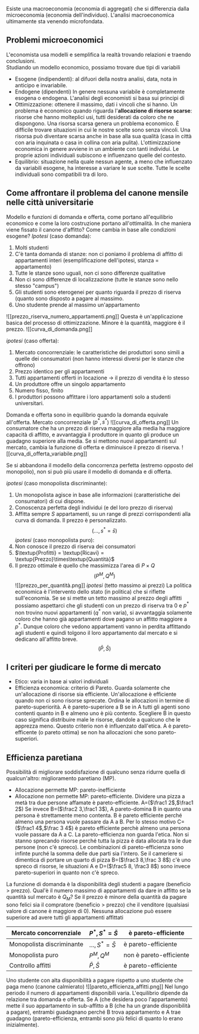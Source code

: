 Esiste una macroeconomia (economia di aggregati) che si differenzia dalla microeconomia (economia dell'individuo). L'analisi macroeconomica ultimamente sta venendo microfondata.
## Problemi microeconomici
L'economista usa modelli e semplifica la realtà trovando relazioni e traendo conclusioni.  
Studiando un modello economico, possiamo trovare due tipi di variabili
- Esogene (indipendenti): al difuori della nostra analisi, data, nota in anticipo e invariabile.
- Endogene (dipendenti)
In genere nessuna variabile è completamente esogena o endogena.
L'analisi degli economisti si basa sui principi di
- Ottimizzazione: ottenere il massimo, dati i vincoli che si hanno. Un problema è economico quando riguarda l'**allocazione di risorse scarse**: risorse che hanno molteplici usi, tutti desiderati da coloro che ne dispongono. Una risorsa scarsa genera un problema economico. È difficile trovare situazioni in cui le nostre scelte sono senza vincoli. Una risorsa può diventare scarsa anche in base alla sua qualità (casa in città con aria inquinata o casa in collina con aria pulita). L'ottimizzazione economica in    genere avviene in un ambiente con tanti individui. Le proprie azioni individuali subiscono e influenzano quelle del contesto. 
- Equilibrio: situazione nella quale nessun agente, a meno che influenzato da variabili esogene, ha interesse a variare le sue scelte. Tutte le scelte individuali sono compatibili tra di loro.
## Come affrontare il problema del canone mensile nelle città universitarie
Modello e funzioni di domanda e offerta, come portano all'equilibrio economico e come la loro costruzione portano all'ottimalità. 
In che maniera viene fissato il canone d'affitto?
Come cambia in base alle condizioni esogene?
*Ipotesi* (caso domanda):
1. Molti studenti 
2. C'è tanta domanda di stanze: non ci poniamo il problema di affitto di appartamenti interi (esemplificazione dell'ipotesi, stanza = appartamento)
3. Tutte le stanze sono uguali, non ci sono differenze qualitative
4. Non ci sono differenze di localizzazione (tutte le stanze sono nello stesso "campus")
5. Gli studenti sono eterogenei per quanto riguarda il prezzo di riserva (quanto sono disposto a pagare al massimo.
6. Uno studente prende al massimo un'appartamento

![[prezzo_riserva_numero_appartamenti.png]]
Questa è un'applicazione basica del processo di ottimizzazione. Minore è la quantità, maggiore è il prezzo.
![[curva_di_domanda.png]]

*ipotesi* (caso offerta):
1. Mercato concorrenziale: le caratteristiche dei produttori sono simili a quelle dei consumatori (non hanno interessi diversi per le stanze che offrono)
2. Prezzo identico per gli appartamenti
3. Tutti appartamenti offerti in locazione $\rightarrow$ il prezzo di vendita è lo stesso
4. Un produttore offre un singolo appartamento
5. Numero fisso, finito
6. I produttori possono affittare i loro appartamenti solo a studenti universitari.

Domanda e offerta sono in equilibrio quando la domanda equivale all'offerta.
Mercato concorrenziale ($p^*,s^*$)
![[curva_di_offerta.png]]
Un consumatore che ha un prezzo di riserva maggiore alla media ha maggiore capacità di affitto, e avvantaggia il produttore in quanto gli produce un guadagno superiore alla media.
Se si mettono nuovi appartamenti sul mercato, cambia la funzione di offerta e diminuisce il prezzo di riserva.
![[curva_di_offerta_variabile.png]]

Se si abbandona il modello della concorrenza perfetta (estremo opposto del monopolio), non si può più usare il modello di domanda e di offerta.

*ipotesi* (caso monopolista discriminante):
1. Un monopolista agisce in base alle informazioni (caratteristiche dei consumatori) di cui dispone.
2. Conoscenza perfetta degli individui (e del loro prezzo di riserva)
3. Affitta sempre $S$ appartamenti, su un range di prezzi corrispondenti alla curva di domanda. Il prezzo è personalizzato.
$$(\dots,s^*=\bar{s})$$
*ipotesi* (caso monopolista puro):
1. Non conosce il prezzo di riserva dei consumatori
2. $\textup{Profitti} = \textup{Ricavi} = \textup{Prezzo}\times\textup{Quantità}$
3. Il prezzo ottimale è quello che massimizza l'area di $P\times Q$
$$(P^M,Q^M)$$
![[prezzo_per_quantità.png]]
*ipotesi* (tetto massimo ai prezzi)
La politica economica è l'intervento dello stato (in politica) che si riflette sull'economia.
Se se si mette un tetto massimo al prezzo degli affitti possiamo aspettarci che gli studenti con un prezzo di riserva tra $0$ e $p^*$ non trovino nuovi appartamenti ($q^*$ non varia), si avvantaggia solamente coloro che hanno già appartamenti dove pagano un affitto maggiore a $p^*$. Dunque coloro che vedono appartamenti vanno in perdita affittando agli studenti e quindi tolgono il loro appartamento dal mercato e si dedicano all'affitto breve.
$$(\bar P,\bar S)$$
## I criteri per giudicare le forme di mercato
- Etico: varia in base ai valori individuali
- Efficienza economica: criterio di Pareto.
Guarda solamente che un'allocazione di risorse sia efficiente. Un'allocazione è efficiente quando non ci sono risorse sprecate. Ordina le allocazioni in termine di pareto-superiorità.
A è pareto-superiore a B se in A tutti gli agenti sono contenti quanto in B e almeno uno è più contento.
Scegliere B in questo caso significa distribuire male le risorse, dandole a qualcuno che le apprezza meno. Questo criterio non è influenzato dall'etica. A è pareto-efficente (o pareto ottima) se non ha allocazioni che sono pareto-superiori.
## Efficienza paretiana
Possibilità di migliorare soddisfazione di qualcuno senza ridurre quella di qualcun'altro: miglioramento paretiano (MP).
- Allocazione permette MP: pareto-inefficiente
- Allocazione non permette MP: pareto-efficiente.
Dividere una pizza a metà tra due persone affamate è pareto-efficiente. A=($\frac1 2$,$\frac1 2$)
Se invece B=($\frac2 3,\frac1 3$), A pareto-domina B in quanto una persona è strettamente meno contenta.
B è pareto efficiente perché almeno una persona vuole passare da A a B.
Per lo stesso motivo C=($\frac1 4$,$\frac 3 4$) è pareto efficiente perchè almeno una persona vuole passare da A a C. La pareto-efficienza non guarda l'etica. Non si stanno sprecando risorse perché tutta la pizza è data allocata tra le due persone (non c'è spreco).
Le combinazioni di pareto-efficienza sono infinte purché la somma delle due parti sia l'intero.
Se il cameriere si dimentica di portare un quarto di pizza B=($\frac3 8,\frac 3 8$) c'è uno spreco di risorse, le situazioni A e D=($\frac5 8, \frac3 8$) sono invece pareto-superiori in quanto non c'è spreco.

La funzione di domanda è la disponibilità degli studenti a pagare (beneficio > prezzo). Qual'è il numero massimo di appartamenti da dare in affitto se la quantità sul mercato è $Q_M$?
Se il prezzo è minore della quantità da pagare sono felici sia il compratore (beneficio > prezzo) che il venditore (qualsiasi valore di canone è maggiore di 0).
Nessuna allocazione può essere superiore ad avere tutti gli appartamenti affittati

|Mercato concorrenziale|$P^*,S^*=\bar S$|è pareto-efficiente|
|---|---|---|
|Monopolista discriminante|$\dots,S^*=\bar S$|è pareto-efficiente|
|Monopolista puro|$P^M,Q^M$|non è pareto-efficiente|
|Controllo affitti|$\bar P,\bar S$|è pareto-efficiente|

Uno studente con alta disponibilità a pagare rispetto a uno studente che paga meno (canone calmierato)
![[pareto_efficienza_affitti.png]]
Nel lungo periodo il numero di appartamenti disponibili varia. L'equilibrio dipende da relazione tra domanda e offerta.
Se A (che desidera poco l'appartamento) mette il suo appartamento in sub-affitto a B (che ha un grande disponibilità a pagare), entrambi guadagnano perché B trova appartamento e A trae guadagno (pareto-efficienza, entrambi sono più felici di quanto lo erano inizialmente). 